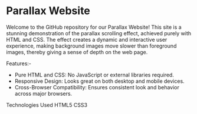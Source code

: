 # Parallax Website
Welcome to the GitHub repository for our Parallax Website! This site is a stunning demonstration of the parallax scrolling effect, achieved purely with HTML and CSS. The effect creates a dynamic and interactive user experience, making background images move slower than foreground images, thereby giving a sense of depth on the web page.

Features:-
- Pure HTML and CSS: No JavaScript or external libraries required.
- Responsive Design: Looks great on both desktop and mobile devices.
- Cross-Browser Compatibility: Ensures consistent look and behavior across major browsers.

Technologies Used
HTML5
CSS3

